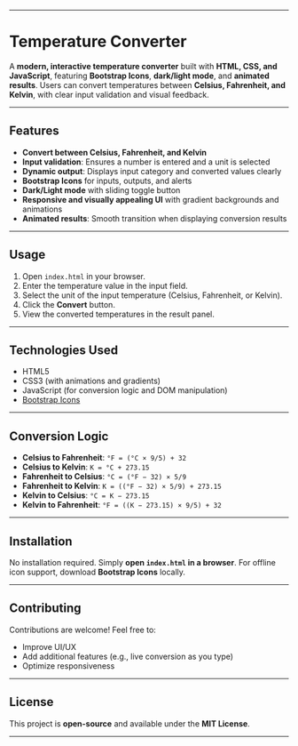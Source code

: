 
---

# Temperature Converter

A **modern, interactive temperature converter** built with **HTML, CSS, and JavaScript**, featuring **Bootstrap Icons**, **dark/light mode**, and **animated results**. Users can convert temperatures between **Celsius, Fahrenheit, and Kelvin**, with clear input validation and visual feedback.

---

## Features

* **Convert between Celsius, Fahrenheit, and Kelvin**
* **Input validation**: Ensures a number is entered and a unit is selected
* **Dynamic output**: Displays input category and converted values clearly
* **Bootstrap Icons** for inputs, outputs, and alerts
* **Dark/Light mode** with sliding toggle button
* **Responsive and visually appealing UI** with gradient backgrounds and animations
* **Animated results**: Smooth transition when displaying conversion results

---

## Usage

1. Open `index.html` in your browser.
2. Enter the temperature value in the input field.
3. Select the unit of the input temperature (Celsius, Fahrenheit, or Kelvin).
4. Click the **Convert** button.
5. View the converted temperatures in the result panel.

---

## Technologies Used

* HTML5
* CSS3 (with animations and gradients)
* JavaScript (for conversion logic and DOM manipulation)
* [Bootstrap Icons](https://icons.getbootstrap.com/)

---

## Conversion Logic

* **Celsius to Fahrenheit**: `°F = (°C × 9/5) + 32`
* **Celsius to Kelvin**: `K = °C + 273.15`
* **Fahrenheit to Celsius**: `°C = (°F − 32) × 5/9`
* **Fahrenheit to Kelvin**: `K = ((°F − 32) × 5/9) + 273.15`
* **Kelvin to Celsius**: `°C = K − 273.15`
* **Kelvin to Fahrenheit**: `°F = ((K − 273.15) × 9/5) + 32`

---

## Installation

No installation required. Simply **open `index.html` in a browser**. For offline icon support, download **Bootstrap Icons** locally.

---

## Contributing

Contributions are welcome! Feel free to:

* Improve UI/UX
* Add additional features (e.g., live conversion as you type)
* Optimize responsiveness

---

## License

This project is **open-source** and available under the **MIT License**.

---
